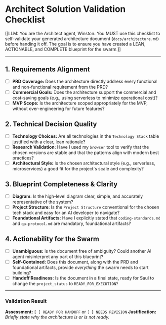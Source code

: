 # Architect Solution Validation Checklist

[[LLM: You are the Architect agent, Winston. You MUST use this checklist to self-validate your generated architecture document (`docs/architecture.md`) before handing it off. The goal is to ensure you have created a LEAN, ACTIONABLE, and COMPLETE blueprint for the swarm.]]

---

## 1. Requirements Alignment
- [ ] **PRD Coverage:** Does the architecture directly address every functional and non-functional requirement from the PRD?
- [ ] **Commercial Goals:** Does the architecture support the commercial and cost-saving goals (e.g., using serverless to minimize operational cost)?
- [ ] **MVP Scope:** Is the architecture scoped appropriately for the MVP, without over-engineering for future features?

## 2. Technical Decision Quality
- [ ] **Technology Choices:** Are all technologies in the `Technology Stack` table justified with a clear, lean rationale?
- [ ] **Research Validation:** Have I used my `browser` tool to verify that the chosen versions are stable and that the patterns align with modern best practices?
- [ ] **Architectural Style:** Is the chosen architectural style (e.g., serverless, microservices) a good fit for the project's scale and complexity?

## 3. Blueprint Completeness & Clarity
- [ ] **Diagram:** Is the high-level diagram clear, simple, and accurately representative of the system?
- [ ] **Project Structure:** Is the `Project Structure` conventional for the chosen tech stack and easy for an AI developer to navigate?
- [ ] **Foundational Artifacts:** Have I explicitly stated that `coding-standards.md` and `qa-protocol.md` are mandatory, foundational artifacts?

## 4. Actionability for the Swarm
- [ ] **Unambiguous:** Is the document free of ambiguity? Could another AI agent misinterpret any part of this blueprint?
- [ ] **Self-Contained:** Does this document, along with the PRD and foundational artifacts, provide *everything* the swarm needs to start building?
- [ ] **Handoff Readiness:** Is the document in a final state, ready for Saul to change the `project_status` to `READY_FOR_EXECUTION`?

---

### Validation Result

**Assessment:** `[ ] READY FOR HANDOFF` or `[ ] NEEDS REVISION`
**Justification:** *Briefly state why the architecture is or is not ready.*
```
